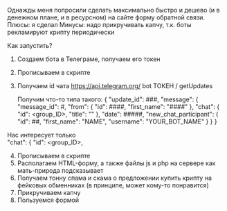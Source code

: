 Однажды меня попросили сделать максимально быстро и дешево (и в денежном плане, и в ресурсном) на сайте форму обратной связи.
Плюсы: я сделал
Минусы: надо прикручивать капчу, т.к. боты рекламируют крипту периодически

Как запустить?
1. Создаем бота в Телеграме, получаем его токен
2. Прописываем в скрипте
3. Получаем id чата
   https://api.telegram.org/ bot ТОКЕН / getUpdates

     Получим что-то типа такого:
   {
    "update_id": ###,
    "message": {
        "message_id": #,
        "from": {
            "id": ####,
            "first_name": "####"
        },
        "chat": {
            "id": <group_ID>,
            "title": "<Group name>"
        },
        "date": #####,
        "new_chat_participant": {
            "id": ##,
            "first_name": "NAME",
            "username": "YOUR_BOT_NAME"
        }
    }
}

Нас интересует только   
  "chat": {
  "id": <group_ID>,
  
4. Прописываем в скрипте
5. Располагаем HTML-форму, а также файлы js и php на сервере как мать-природа подсказывает
6. Получаем тонну спама и скама о предложении купить крипту на фейковых обменниках (в принципе, может кому-то понравится)
7. Прикручиваем капчу
8. Пользуемся формой
